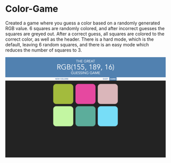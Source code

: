 # Color-Game
Created a game where you guess a color based on a randomly generated RGB value.
6 squares are randomly colored, and after incorrect guesses the squares are greyed out.
After a correct guess, all squares are colored to the correct color, as well as the header.
There is a hard mode, which is the default, leaving 6 random squares,
and there is an easy mode which reduces the number of squares to 3.

![Alt text](/screenshot.png?raw=true)
